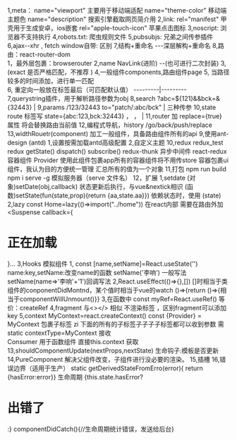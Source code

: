 1,meta：
    name="viewport"                 主要用于移动端适配
    name="theme-color"              移动端主题色
    name="description"              搜索引擎截取网页简介用
2,link:
    rel="manifest"                  甲壳用于生成安卓，ios嵌套
    rel="apple-touch-icon"          苹果点击图标
3,noscript:                         浏览器不支持执行
4,robots.txt:                       爬虫规则文件
5,pubsubjs:                         兄弟之间传参插件
6,ajax--xhr , fetch window自带:     区别
7,结构+重命名 ---深层解构+重命名
8,路由：react-router-dom                                           
    1，最外层包裹：browserouter
    2,<Link to='/xxx'>name</Link> NavLink(进阶) --(也可进行二次封装)
    3,<Route exact={boolea}} path='/xxx' component={comName}></Route> (exact 是否严格匹配，不推荐 )
    4,一般组件components,路由组件page
    5,<Switch> 当路径较多的时间添加，进行单一匹配      
    6,<Redirect> 重定向一般放在标签最后（可匹配默认值）
    ---------|---------    
    7,querystring插件，用于解析路径参数为obj
    8,search ?abc=${121}&&bck=&{32443}                                  |
    9,params /123/32443    to="patch/:abc/bck"                          | 三种传参
    10,state route 标签写  state={abc:123,bck:32443}   ， ，					   |
    11,router 加 replace={true} 属性   将会替换路由当前值
    12,编程式导航，history /go/back/push/replace
    13,widthRouetr(component) 加工一般组件，具备路由组件所有的api
9,使用ant-design (antd)
    1,设置按需加载antd高级配置 
    2,自定义主题
10,redux
    redux_test
    redux
    getState()
    dispatch()
    subscribe()
    redux-thunk                     异步中间件
    react-redux                     容器组件
    Provider                        使用此组件包裹app所有的容器组件将不用传store
    容器包裹ui组件，我认为目的方便统一管理
                                         汇总所有的值为一个对象
11,打包 npm run build
    npm i serve -g                       模拟服务器（serve 文件名）
12，扩展
    1,setdate  (对象)setDate(obj,callback)    状态更新后执行，与vue&nextick相识
               (函数)setState(fun(state,prop){return {aa,state.aa}}) 依赖状态时，使用 (state)
    2,lazy     const Home=lazy(()=>import("../home")) 在react内部
               需要在路由外加   <Suspense callback={<h1>正在加载</h1>}...</Suspense>
    3,Hooks    模拟组件
               1, const  [name,setName]=React.useState('')  name:key,setName:改变name的函数
                    setName('李响') 一般写法   setName(name=>'李响'+'1')回调写法
               2,React.useEffect(()=>{},[])   []时相当于类组件的conponentDidMontnd，某个值时相当于vue的watch
               ()=>{return ()=>{相当于componentWillUnmount()}} 
               3,在函数中 const myRef=React.useRef()   等价：createRef
    4,fragment 与<></> 相似 不渲染标签 ，区别fragment可以添加key
    5,context  MyContext=react.createContext()      const {Provider} = MyContext
               包裹子标签   <Provider value={xxx}>zi</Provider> 
               下面的所有的子标签子子子子标签都可以收到参数    需 static contextType=MyContext 接收     
               Consumer  用于函数组件  直接this.context 获取
13,shouldComponentUpdate(nextProps,nextState) 生命钩子:模板是否更新
14,PureComponent 解决父组件改变，子组件进行没必要的渲染。
15,插槽 
16,错误边界（适用于生产）  static getDerivedStateFromErro(error){ return {hasError:error}} 生命周期
            {this.state.hasError?<h1>出错了</h1>:<children/>}
            componentDidCatch(){//生命周期统计错误，发送给后台}